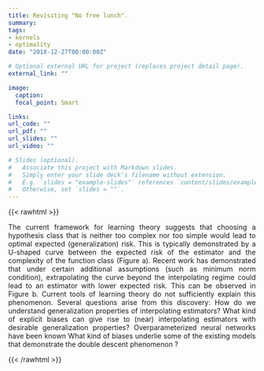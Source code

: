 ```yaml
---
title: Revisiting "No free lunch".
summary:
tags:
- kernels
- optimality
date: "2018-12-27T00:00:00Z"

# Optional external URL for project (replaces project detail page).
external_link: ""

image:
  caption:
  focal_point: Smart

links:
url_code: ""
url_pdf: ""
url_slides: ""
url_video: ""

# Slides (optional).
#   Associate this project with Markdown slides.
#   Simply enter your slide deck's filename without extension.
#   E.g. `slides = "example-slides"` references `content/slides/example-slides.md`.
#   Otherwise, set `slides = ""`.
---
```


{{< rawhtml >}}
<div style="text-align: justify">

The current framework for learning theory suggests that choosing a hypothesis class that is neither too complex nor too simple would lead to optimal expected (generalization) risk. This is typically demonstrated by a U-shaped curve between the expected risk of the estimator and the complexity of the function class (Figure a). Recent work has demonstrated that under certain additional assumptions (such as minimum norm condition), extrapolating the curve beyond the interpolating regime could lead to an estimator with lower expected risk. This can be observed in Figure b. Current tools of learning theory do not sufficiently explain this phenomenon. Several questions arise from this discovery: How do we understand generalization properties of interpolating estimators? What kind of explicit biases can give rise to (near) interpolating estimators with desirable generalization properties? Overparameterized neural networks have been known  What kind of biases underlie some of the existing models that demonstrate the double descent phenomenon ?

<!-- <figure>
<img src="double_descent.jpg" alt="Double descent">
<figcaption>[1] Different curves demonstrating the relationship between complexity of the hypothesis class and expected risk.</figcaption>
</figure> -->

{{< /rawhtml >}}
</div>
